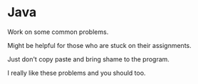 # Java
Work on some common problems.

Might be helpful for those who are stuck on their assignments.

Just don't copy paste and bring shame to the program. 

I really like these problems and you should too. 
